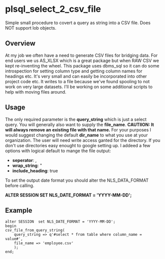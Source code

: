 # plsql_select_2_csv_file
Simple small procedure to covert a query as string into a CSV file. Does NOT support lob objects.

## Overview
At my job we often have a need to generate CSV files for bridging data. For end users we us AS_XLSX which is a great package but when RAW CSV we kept re-inventing the wheel. This package uses dbms_sql so it can do some introspection for setting column type and getting column names for headings etc. It's very small and can easily be incorporated into other project code etc. It writes to a file because we've found spooling to not work on very large datasets. I'll be working on some additional scripts to help with moving files around. 

## Usage

The only required parameter is the **query_string** which is just a select query. You will generally also want to supply the **file_name**. **CAUTIION: It will always remove an existing file with that name.** For your purposes I would suggest changing the default **dir_name** to what you use at your organization.   The user will need write access ganted for the directory. If you don't use directories easy enought to google setting up. I addeed a few options with logical default to mange the file output:

   * **seperator**: ,
   * **wrap_string**: "
   * **include_heading**: true

To set the output date format you should alter the NLS_DATA_FORMAT before calling.

**ALTER SESSION SET NLS_DATE_FORMAT = 'YYYY-MM-DD';**

## Example 

```SQLPL
alter SESSION  set NLS_DATE_FORMAT = 'YYYY-MM-DD';
begin
csv_file_from_query_string(
    query_string => q'#select * from table where column_name = value#',
    file_name => 'employee.csv'
    );
end;
```
